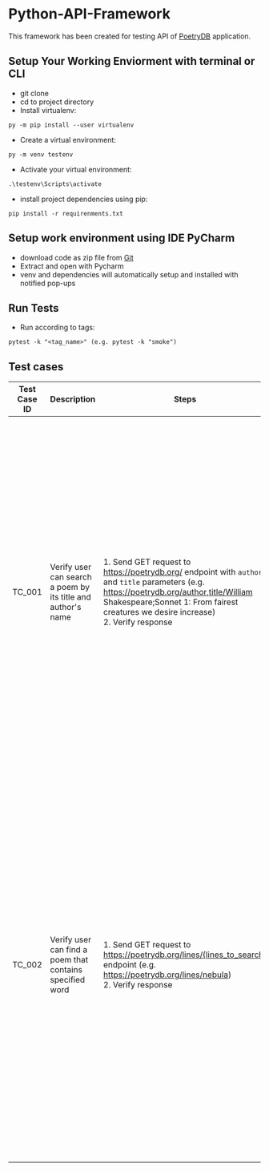 # Python-API-Framework
This framework has been created for testing API of [PoetryDB](https://github.com/thundercomb/poetrydb#readme) application.
## Setup Your Working Enviorment with terminal or CLI

* git clone
* cd to project directory 
* Install virtualenv:
```
py -m pip install --user virtualenv
```
* Create a virtual environment: 
```
py -m venv testenv
```
* Activate your virtual environment:
```
.\testenv\Scripts\activate
```
* install project dependencies using pip: 
```
pip install -r requirenments.txt
```
## Setup work environment using IDE PyCharm
* download code as zip file from [Git](https://github.com/andrii-denysov/Python-Selenium-Pytest)
* Extract and open with Pycharm
* venv and dependencies will automatically setup and installed with notified pop-ups

## Run Tests

* Run according to tags:
```
pytest -k "<tag_name>" (e.g. pytest -k "smoke")
```

## Test cases
| Test Case ID | Description                                                  | Steps                                                                                                                                                                                                                              | Expected Result                                                                                                                                                                                                                                                                                             |
|--------------|--------------------------------------------------------------|------------------------------------------------------------------------------------------------------------------------------------------------------------------------------------------------------------------------------------|-------------------------------------------------------------------------------------------------------------------------------------------------------------------------------------------------------------------------------------------------------------------------------------------------------------|
| TC_001       | Verify user can search a poem by its title and author's name | 1. Send GET request to https://poetrydb.org/ endpoint with `author` and `title` parameters (e.g. https://poetrydb.org/author,title/William Shakespeare;Sonnet 1: From fairest creatures we desire increase)<br/>2. Verify response | Status code should be `200`.<br/>The response should be a valid JSON object.<br/>The JSON object should be an array of objects, each containing the following fields: `title`, `author`, `lines`, and `linecount`.<br/>The response should include a specific poem that matches the given `author` and `title`. |
| TC_002       | Verify user can find a poem that contains specified word     | 1. Send GET request to https://poetrydb.org/lines/{lines_to_search} endpoint (e.g. https://poetrydb.org/lines/nebula) <br/>2. Verify response                                                                                      | Status code should be `200`.<br/>The response should be a valid JSON object.<br/>The JSON object should be an array of objects, each containing the following fields: `title`, `author`, `lines`, and `linecount`.<br/>Every poem in the response must include the searched word (e.g., `nebula`) in at least one of its lines. |